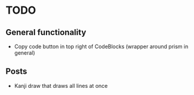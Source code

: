 # TODO

## General functionality

* Copy code button in top right of CodeBlocks (wrapper around prism in general)

## Posts

* Kanji draw that draws all lines at once
